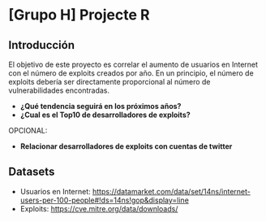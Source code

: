 # [Grupo H] Projecte R

## Introducción

El objetivo de este proyecto es correlar el aumento de usuarios en Internet con el número de exploits creados por año. En un principio, el  número de exploits debería ser directamente proporcional al número de vulnerabilidades encontradas.

- **¿Qué tendencia seguirá en los próximos años?**
- **¿Cual es el Top10 de desarrolladores de exploits?**

OPCIONAL:
- **Relacionar desarrolladores de exploits con cuentas de twitter**

## Datasets

- Usuarios en Internet: https://datamarket.com/data/set/14ns/internet-users-per-100-people#!ds=14ns!gop&display=line
- Exploits: https://cve.mitre.org/data/downloads/
